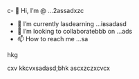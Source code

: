 c- 👋 Hi, I’m @ ...2assadxzc
- 🌱 I’m currently lasdearning ...івsadasd
- 💞️ I’m looking to collaboratebbb on ...ads
- 📫 How to reach me ...sa
<!---sd
yakunovichshilo/ysfdsfdakunodsffdvafdaradss on your GitHub profile.sad
You can click the Preview link afgto taadske a look at your changes.
--->hkg
cxv
kkcvxsadasd;bhk
ascxzczxcvcx
